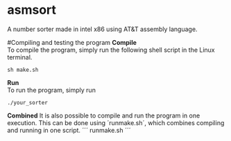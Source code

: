 # asmsort
A number sorter made in intel x86 using AT&amp;T assembly language.

#Compiling and testing the program
**Compile**<br/>
To compile the program, simply run the following shell script in the Linux terminal.
```
sh make.sh
```
**Run**<br/>
To run the program, simply run
```
./your_sorter
```
**Combined**
It is also possible to compile and run the program in one execution. This can be done using ´runmake.sh´, which combines compiling and running in one script.
´´´
runmake.sh
´´´
